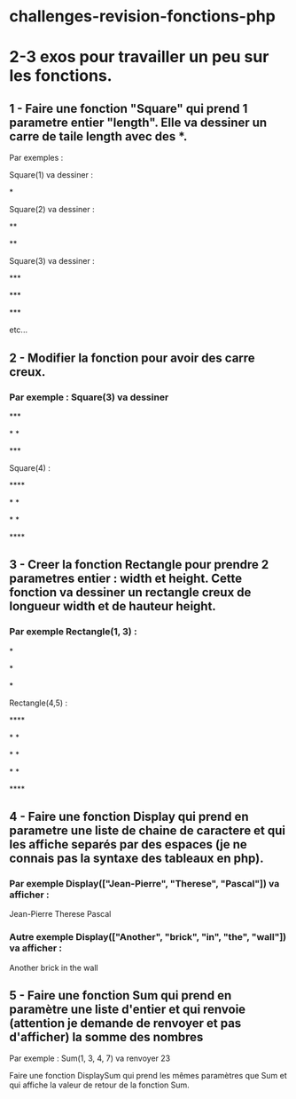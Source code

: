 # challenges-revision-fonctions-php

# 2-3 exos pour travailler un peu sur les fonctions.

## 1 - Faire une fonction "Square" qui prend 1 parametre entier "length". Elle va dessiner un carre de taile length avec des *. 
Par exemples  :

Square(1) va dessiner :

\*

Square(2) va dessiner :

**

**

Square(3) va dessiner :
 
 \***

 \***
 
 \***

etc...

## 2 - Modifier la fonction pour avoir des carre creux. 
### Par exemple : Square(3) va dessiner

\***

\* *

\***

Square(4) :

\****

\*  *

\*  *

\****

## 3 - Creer la fonction Rectangle pour prendre 2 parametres entier : width et height. Cette fonction va dessiner un rectangle creux de longueur width et de hauteur height.
### Par exemple Rectangle(1, 3) :

\*

\*

\*

Rectangle(4,5) :


\****

\*  *

\*  *

\*  *

\****

## 4 - Faire une fonction Display qui prend en parametre une liste de chaine de caractere et qui les affiche separés par des espaces (je ne connais pas la syntaxe des tableaux en php). 
### Par exemple Display(["Jean-Pierre", "Therese", "Pascal"]) va afficher :
Jean-Pierre Therese Pascal

### Autre exemple Display(["Another", "brick", "in", "the", "wall"]) va afficher :
Another brick in the wall

## 5 - Faire une fonction Sum qui prend en paramètre une liste d'entier et qui renvoie (attention je demande de renvoyer et pas d'afficher) la somme des nombres

Par exemple : Sum(1, 3, 4, 7) va renvoyer 23

Faire une fonction DisplaySum qui prend les mêmes paramètres que Sum et qui affiche la valeur de retour de la fonction Sum.
